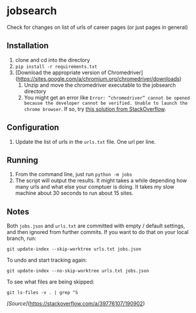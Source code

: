 # jobsearch
Check for changes on list of urls of career pages (or just pages in general)

## Installation
1. clone and cd into the directory
1. `pip install -r requirements.txt`
1. [Download the appropriate version of Chromedriver] (https://sites.google.com/a/chromium.org/chromedriver/downloads)
    1. Unzip and move the chromedriver executable to the jobsearch directory
    1. You might get an error like `Error: “chromedriver” cannot be opened because the developer cannot be verified. Unable to launch the chrome browser`. If so, try [this solution from StackOverflow](https://stackoverflow.com/a/60374958/190902).

## Configuration
1. Update the list of urls in the `urls.txt` file. One url per line.

## Running
1. From the command line, just run `python -m jobs`
1. The script will output the results. It might takes a while depending how many urls and what else your comptuer is doing.
It takes my slow machine about 30 seconds to run about 15 sites.

## Notes
Both `jobs.json` and `urls.txt` are committed with empty / default settings, and then ignored from further commits. If you want to do that on your local branch, run:

    git update-index --skip-worktree urls.txt jobs.json

To undo and start tracking again:

    git update-index --no-skip-worktree urls.txt jobs.json
    
To see what files are being skipped:

    git ls-files -v . | grep ^S

_[Source]_(https://stackoverflow.com/a/39776107/190902)
